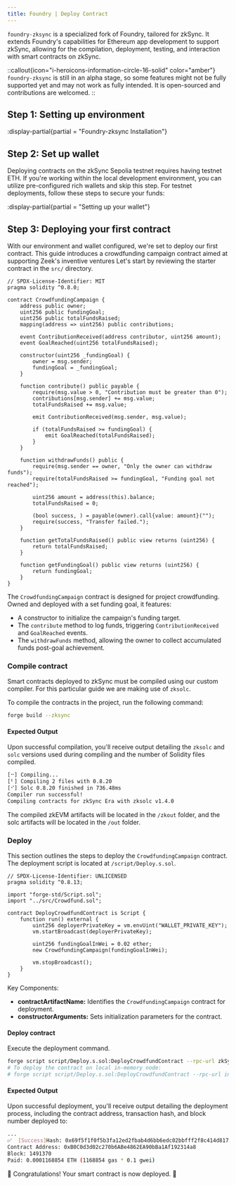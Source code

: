```yaml
---
title: Foundry | Deploy Contract
---
```


`foundry-zksync` is a specialized fork of Foundry, tailored for zkSync.
It extends Foundry's capabilities for Ethereum app development to support zkSync,
allowing for the compilation, deployment, testing, and interaction with smart contracts on zkSync.

::callout{icon="i-heroicons-information-circle-16-solid" color="amber"}
`foundry-zksync` is still in an alpha stage, so some features might not be fully supported
yet and may not work as fully intended. It is open-sourced and contributions are welcomed.
::

<!-- TODO: @dutterbutter 
Need to update to include prerequisite of Foundry installation
This should be a simple curl request but needs to be setup by devops  -->
## Step 1: Setting up environment
:display-partial{partial = "Foundry-zksync Installation"}

## Step 2: Set up wallet

Deploying contracts on the zkSync Sepolia testnet requires having testnet ETH.
If you're working within the local development environment,
you can utilize pre-configured rich wallets and skip this step.
For testnet deployments, follow these steps to secure your funds:

:display-partial{partial = "Setting up your wallet"}

## Step 3: Deploying your first contract

With our environment and wallet configured, we're set to deploy our first contract. This guide
introduces a crowdfunding campaign contract aimed at supporting Zeek's inventive ventures
Let's start by reviewing the starter contract in the `src/` directory.

```solidity
// SPDX-License-Identifier: MIT
pragma solidity ^0.8.0;

contract CrowdfundingCampaign {
    address public owner;
    uint256 public fundingGoal;
    uint256 public totalFundsRaised;
    mapping(address => uint256) public contributions;

    event ContributionReceived(address contributor, uint256 amount);
    event GoalReached(uint256 totalFundsRaised);

    constructor(uint256 _fundingGoal) {
        owner = msg.sender;
        fundingGoal = _fundingGoal;
    }

    function contribute() public payable {
        require(msg.value > 0, "Contribution must be greater than 0");
        contributions[msg.sender] += msg.value;
        totalFundsRaised += msg.value;

        emit ContributionReceived(msg.sender, msg.value);

        if (totalFundsRaised >= fundingGoal) {
            emit GoalReached(totalFundsRaised);
        }
    }

    function withdrawFunds() public {
        require(msg.sender == owner, "Only the owner can withdraw funds");
        require(totalFundsRaised >= fundingGoal, "Funding goal not reached");

        uint256 amount = address(this).balance;
        totalFundsRaised = 0;

        (bool success, ) = payable(owner).call{value: amount}("");
        require(success, "Transfer failed.");
    }

    function getTotalFundsRaised() public view returns (uint256) {
        return totalFundsRaised;
    }

    function getFundingGoal() public view returns (uint256) {
        return fundingGoal;
    }
}
```

The `CrowdfundingCampaign` contract is designed for project crowdfunding.
Owned and deployed with a set funding goal, it features:

- A constructor to initialize the campaign's funding target.
- The `contribute` method to log funds, triggering `ContributionReceived` and `GoalReached` events.
- The `withdrawFunds` method, allowing the owner to collect accumulated funds post-goal achievement.

### Compile contract

Smart contracts deployed to zkSync must be compiled using our custom compiler.
For this particular guide we are making use of `zksolc`.

To compile the contracts in the project, run the following command:

```bash
forge build --zksync
```

#### Expected Output

Upon successful compilation, you'll receive output detailing the
`zksolc` and `solc` versions used during compiling and the number
of Solidity files compiled.

```bash
[⠒] Compiling...
[⠃] Compiling 2 files with 0.8.20
[⠊] Solc 0.8.20 finished in 736.48ms
Compiler run successful!
Compiling contracts for zkSync Era with zksolc v1.4.0
```

The compiled zkEVM artifacts will be located in the `/zkout` folder, and the solc artifacts will be
located in the `/out` folder.

### Deploy

This section outlines the steps to deploy the `CrowdfundingCampaign` contract.
The deployment script is located at `/script/Deploy.s.sol`.

```solidity
// SPDX-License-Identifier: UNLICENSED
pragma solidity ^0.8.13;

import "forge-std/Script.sol";
import "../src/Crowdfund.sol";

contract DeployCrowdfundContract is Script {
    function run() external {
        uint256 deployerPrivateKey = vm.envUint("WALLET_PRIVATE_KEY");
        vm.startBroadcast(deployerPrivateKey);

        uint256 fundingGoalInWei = 0.02 ether;
        new CrowdfundingCampaign(fundingGoalInWei);

        vm.stopBroadcast();
    }
}
```

Key Components:

- **contractArtifactName:** Identifies the `CrowdfundingCampaign` contract for deployment.
- **constructorArguments:** Sets initialization parameters for the contract.

#### Deploy contract

Execute the deployment command.

```bash
forge script script/Deploy.s.sol:DeployCrowdfundContract --rpc-url zkSyncSepoliaTestnet --broadcast --zksync
# To deploy the contract on local in-memory node:
# forge script script/Deploy.s.sol:DeployCrowdfundContract --rpc-url inMemoryNode --broadcast --zksync
```

#### Expected Output

Upon successful deployment, you'll receive output detailing the deployment process,
including the contract address, transaction hash, and block number deployed to:

```bash
...
✅  [Success]Hash: 0x69f5f1f0f5b3fa12ed2fbab4d6bb6edc02bbfff2f8c414d8171cc8295250296c
Contract Address: 0xB0C0d3d02c270b6ABe4862EA90bBa1Af192314a8
Block: 1491370
Paid: 0.0001168854 ETH (1168854 gas * 0.1 gwei)
```

🥳 Congratulations! Your smart contract is now deployed. 🚀
